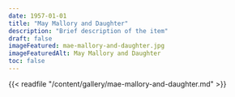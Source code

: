 ```yaml
---
date: 1957-01-01
title: "May Mallory and Daughter"
description: "Brief description of the item"
draft: false
imageFeatured: mae-mallory-and-daughter.jpg
imageFeaturedAlt: May Mallory and Daughter
toc: false
---
```


{{< readfile "/content/gallery/mae-mallory-and-daughter.md" >}}
